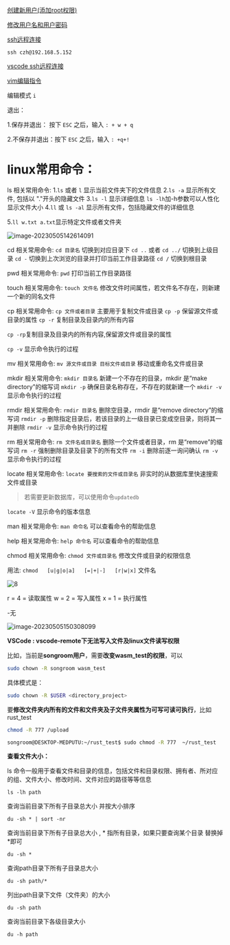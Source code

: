 [创建新用户(添加root权限)](https://blog.csdn.net/weixin_44569100/article/details/98749869?ops_request_misc=%257B%2522request%255Fid%2522%253A%2522168378809416800215010088%2522%252C%2522scm%2522%253A%252220140713.130102334.pc%255Fall.%2522%257D&request_id=168378809416800215010088&biz_id=0&utm_medium=distribute.pc_search_result.none-task-blog-2~all~first_rank_ecpm_v1~rank_v31_ecpm-9-98749869-null-null.142^v86^insert_down1,239^v2^insert_chatgpt&utm_term=ubuntu%E5%88%9B%E5%BB%BA%E6%96%B0%E7%94%A8%E6%88%B7&spm=1018.2226.3001.4187)

[修改用户名和用户密码](https://blog.csdn.net/m0_54647521/article/details/127521032)

[ssh远程连接](https://www.bilibili.com/video/BV1gt411L7me/?spm_id_from=333.337.search-card.all.click&vd_source=66be4fe8b4fb352044a1725fb9665060)

`ssh czh@192.168.5.152`

[vscode ssh远程连接](https://www.bilibili.com/video/BV15D4y177Ko/?spm_id_from=333.880.my_history.page.click&vd_source=66be4fe8b4fb352044a1725fb9665060)

[vim编辑指令](https://blog.csdn.net/weixin_39653948/article/details/116352298)

编辑模式 `i`

退出：

1.保存并退出：    按下 `ESC` 之后，输入 `: + w + q`

2.不保存并退出：按下 `ESC` 之后，输入 `: +q+!`

# linux常用命令：

ls 相关常用命令:
1.`ls` 或者 `l` 显示当前文件夹下的文件信息
2.`ls -a` 显示所有文件, 包括以 "."开头的隐藏文件
3.`ls -l` 显示详细信息  `ls -lh`加-h参数可以人性化显示文件大小
4.`ll` 或 `ls -al` 显示所有文件，包括隐藏文件的详细信息

5.`ll w.txt a.txt`显示特定文件或者文件夹

![image-20230505142614091](https://cdn.jsdelivr.net/gh/caozihao1205/blog_img/img/202306041624151.png)

cd 相关常用命令:
`cd 目录名` 切换到对应目录下
`cd ..` 或者 `cd ../` 切换到上级目录
`cd -` 切换到上次浏览的目录并打印当前工作目录路径
`cd /` 切换到根目录

pwd 相关常用命令:
`pwd` 打印当前工作目录路径

touch 相关常用命令:
`touch 文件名` 修改文件时间属性，若文件名不存在，则新建一个新的同名文件

cp 相关常用命令:
`cp 文件或者目录` 主要用于复制文件或目录
`cp -p` 保留源文件或目录的属性
`cp -r` 复制目录及目录内的所有内容

`cp -rp`复制目录及目录内的所有内容,保留源文件或目录的属性

`cp -v` 显示命令执行的过程

mv 相关常用命令:
`mv 源文件或目录 目标文件或目录` 移动或重命名文件或目录

mkdir 相关常用命令:
`mkdir 目录名` 新建一个不存在的目录，mkdir 是“make directory”的缩写词
`mkdir -p` 确保目录名称存在，不存在的就新建一个
`mkdir -v` 显示命令执行的过程

rmdir 相关常用命令:
`rmdir 目录名` 删除空目录，rmdir 是“remove directory”的缩写词
`rmdir -p` 删除指定目录后，若该目录的上一级目录已变成空目录，则将其一并删除
`rmdir -v` 显示命令执行的过程

rm 相关常用命令:
`rm 文件名或目录名` 删除一个文件或者目录，rm 是“remove”的缩写词
`rm -r` 强制删除目录及目录下的所有文件
`rm -i` 删除前逐一询问确认
`rm -v` 显示命令执行的过程

locate 相关常用命令:
`locate 要搜索的文件或目录名` 非实时的从数据库里快速搜索文件或目录

> 若需要更新数据库，可以使用命令`updatedb`

`locate -V` 显示命令的版本信息

man 相关常用命令:
`man 命令名` 可以查看命令的帮助信息

help 相关常用命令:
`help 命令名` 可以查看命令的帮助信息

chmod 相关常用命令:
`chmod 文件或目录名` 修改文件或目录的权限信息

用法: `chmod   [u|g|o|a]   [=|+|-]   [r|w|x]`   文件名

![8](https://cdn.jsdelivr.net/gh/caozihao1205/blog_img/img/202306041631864.png)

r = 4 = 读取属性
w = 2 = 写入属性
x = 1 = 执行属性

-无

![image-20230505150308099](https://cdn.jsdelivr.net/gh/caozihao1205/blog_img/img/202306041624152.png)

**VSCode : vscode-remote下无法写入文件及linux文件读写权限**

比如，当前是**songroom用户**，需要**改变wasm_test的权限**，可以

```bash
sudo chown -R songroom wasm_test
```

具体模式是：

```bash
sudo chown -R $USER <directory_project>
```

要**修改文件夹内所有的文件和文件夹及子文件夹属性为可写可读可执行**，比如rust_test

```bash
chmod -R 777 /upload

songroom@DESKTOP-MEDPUTU:~/rust_test$ sudo chmod -R 777  ~/rust_test
```

**查看文件大小：**

ls 命令一般用于查看文件和目录的信息，包括文件和目录权限、拥有者、所对应的组、文件大小、修改时间、文件对应的路径等等信息

`ls -lh path`

查询当前目录下所有子目录总大小 并按大小排序

`du -sh * | sort -nr` 

查询当前目录下所有子目录总大小 , * 指所有目录，如果只要查询某个目录 替换掉*即可

`du -sh *`

查询path目录下所有子目录总大小

`du -sh path/*`

列出path目录下文件（文件夹）的大小

`du -sh path`

查询当前目录下各级目录大小

`du -h path`

